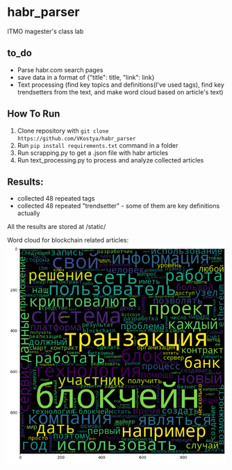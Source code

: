 # habr_parser
ITMO magester's class lab

## to_do
- Parse habr.com search pages
- save data in a format of {"title": title, "link": link}
- Text processing (find key topics and definitions(I've used tags), find key trendsetters from the text, and make word cloud based on article's text)

## How To Run

1. Clone repository with ```git clone https://github.com/VKostya/habr_parser```
2. Run ```pip install requirements.txt``` command in a folder
3. Run scrapping.py to get a .json file with habr articles
4. Run text_processing.py to process and analyze collected articles

## Results:
- collected 48 repeated tags
- collected 48 repeated "trendsetter" - some of them are key definitions actually

All the results are stored at /static/

Word cloud for blockchain related articles:
![word cloud image](./static/wordcloud.png)
